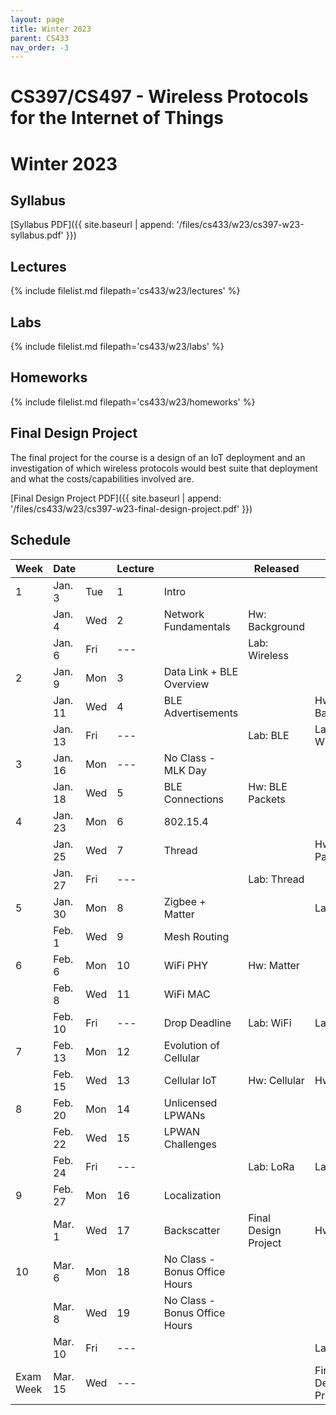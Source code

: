 ```yaml
---
layout: page
title: Winter 2023
parent: CS433
nav_order: -3
---
```


# CS397/CS497 - Wireless Protocols for the Internet of Things
# Winter 2023

## Syllabus

[Syllabus PDF]({{ site.baseurl | append: '/files/cs433/w23/cs397-w23-syllabus.pdf' }})

## Lectures

{% include filelist.md filepath='cs433/w23/lectures' %}

## Labs

{% include filelist.md filepath='cs433/w23/labs' %}

## Homeworks

{% include filelist.md filepath='cs433/w23/homeworks' %}

## Final Design Project

The final project for the course is a design of an IoT deployment and an
investigation of which wireless protocols would best suite that deployment and
what the costs/capabilities involved are.

[Final Design Project PDF]({{ site.baseurl | append: '/files/cs433/w23/cs397-w23-final-design-project.pdf' }})


## Schedule

| Week      | Date    |     | Lecture |                               | Released             | Due                  |
| --------- | ------- | --- | ------- | ----------------------------- | -------------------- | -------------------- |
| 1         | Jan. 3  | Tue | 1       | Intro                         |                      |                      |
|           | Jan. 4  | Wed | 2       | Network Fundamentals          | Hw: Background       |                      |
|           | Jan. 6  | Fri | \---    |                               | Lab: Wireless        |                      |
| 2         | Jan. 9  | Mon | 3       | Data Link + BLE Overview      |                      |                      |
|           | Jan. 11 | Wed | 4       | BLE Advertisements            |                      | Hw: Background       |
|           | Jan. 13 | Fri | \---    |                               | Lab: BLE             | Lab: Wireless        |
| 3         | Jan. 16 | Mon | \---    | No Class - MLK Day            |                      |                      |
|           | Jan. 18 | Wed | 5       | BLE Connections               | Hw: BLE Packets      |                      |
| 4         | Jan. 23 | Mon | 6       | 802.15.4                      |                      |                      |
|           | Jan. 25 | Wed | 7       | Thread                        |                      | Hw: BLE Packets      |
|           | Jan. 27 | Fri | \---    |                               | Lab: Thread          |                      |
| 5         | Jan. 30 | Mon | 8       | Zigbee + Matter               |                      | Lab: BLE             |
|           | Feb. 1  | Wed | 9       | Mesh Routing                  |                      |                      |
| 6         | Feb. 6  | Mon | 10      | WiFi PHY                      | Hw: Matter           |                      |
|           | Feb. 8  | Wed | 11      | WiFi MAC                      |                      |                      |
|           | Feb. 10 | Fri | \---    | Drop Deadline                 | Lab: WiFi            | Lab: Thread          |
| 7         | Feb. 13 | Mon | 12      | Evolution of Cellular         |                      |                      |
|           | Feb. 15 | Wed | 13      | Cellular IoT                  | Hw: Cellular         | Hw: Matter           |
| 8         | Feb. 20 | Mon | 14      | Unlicensed LPWANs             |                      |                      |
|           | Feb. 22 | Wed | 15      | LPWAN Challenges              |                      |                      |
|           | Feb. 24 | Fri | \---    |                               | Lab: LoRa            | Lab: WiFi            |
| 9         | Feb. 27 | Mon | 16      | Localization                  |                      |                      |
|           | Mar. 1  | Wed | 17      | Backscatter                   | Final Design Project | Hw: Cellular         |
| 10        | Mar. 6  | Mon | 18      | No Class - Bonus Office Hours |                      |                      |
|           | Mar. 8  | Wed | 19      | No Class - Bonus Office Hours |                      |                      |
|           | Mar. 10 | Fri | \---    |                               |                      | Lab: LoRa            |
| Exam Week | Mar. 15 | Wed | \---    |                               |                      | Final Design Project |

